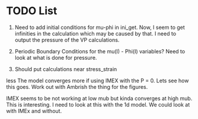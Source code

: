 # TODO List


1. Need to add initial conditions for mu-phi in ini_get. 
	Now, I seem to get infinities in the calculation which may be caused by that.
I need to output the pressure of the VP calculations.  

2. Periodic Boundary Conditions for the mu(I) - Phi(I) variables? 
	Need to look at what is done for pressure. 


3. Should put calculations near stress_strain


less 
The model converges more if using IMEX with the P = 0. Lets see how this goes. 
Work out with Ambrish the thing for the figures. 

IMEX seems to be not working at low mub but kinda converges at high mub. This is interesting.
I need to look at this with the 1d model. We could look at with IMEx and without. 
